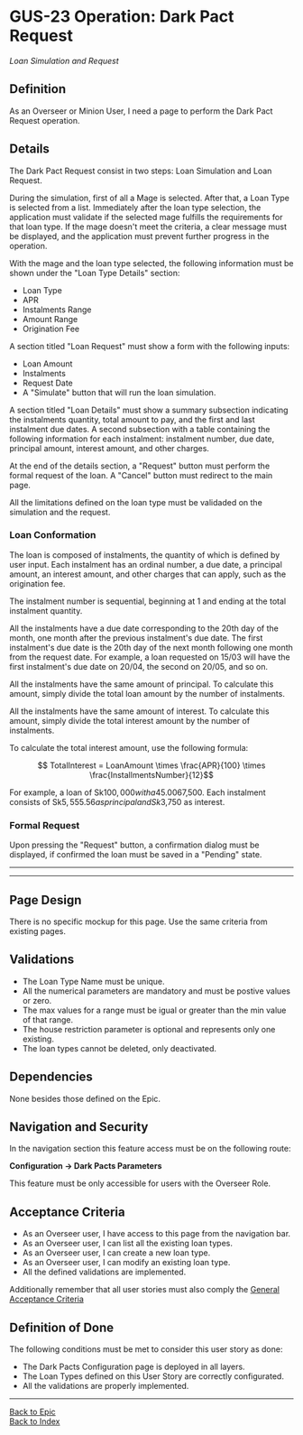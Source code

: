 # GUS-23 Operation: Dark Pact Request
_Loan Simulation and Request_

## Definition
As an Overseer or Minion User, I need a page to perform the Dark Pact Request operation.

## Details

The Dark Pact Request consist in two steps: Loan Simulation and Loan Request.

During the simulation, first of all a Mage is selected. After that, a Loan Type is selected from a list. Immediately after the loan type selection, the application must validate if the selected mage fulfills the requirements for that loan type. If the mage doesn't meet the criteria, a clear message must be displayed, and the application must prevent further progress in the operation.

With the mage and the loan type selected, the following information must be shown under the "Loan Type Details" section:
* Loan Type
* APR
* Instalments Range
* Amount Range
* Origination Fee

A section titled "Loan Request" must show a form with the following inputs:
* Loan Amount
* Instalments
* Request Date
* A "Simulate" button that will run the loan simulation.

A section titled "Loan Details" must show a summary subsection indicating the instalments quantity, total amount to pay, and the first and last instalment due dates. A second subsection with a table containing the following information for each instalment: instalment number, due date, principal amount, interest amount, and other charges.

At the end of the details section, a "Request" button must perform the formal request of the loan. A "Cancel" button must redirect to the main page.

All the limitations defined on the loan type must be validaded on the simulation and the request.

### Loan Conformation

The loan is composed of instalments, the quantity of which is defined by user input. Each instalment has an ordinal number, a due date, a principal amount, an interest amount, and other charges that can apply, such as the origination fee.

The instalment number is sequential, beginning at 1 and ending at the total instalment quantity.

All the instalments have a due date corresponding to the 20th day of the month, one month after the previous instalment's due date. The first instalment's due date is the 20th day of the next month following one month from the request date. For example, a loan requested on 15/03 will have the first instalment's due date on 20/04, the second on 20/05, and so on.

All the instalments have the same amount of principal. To calculate this amount, simply divide the total loan amount by the number of instalments.

All the instalments have the same amount of interest. To calculate this amount, simply divide the total interest amount by the number of instalments.

To calculate the total interest amount, use the following formula:

 $$ TotalInterest = LoanAmount \times \frac{APR}{100} \times \frac{InstallmentsNumber}{12}$$

For example, a loan of Sk$100,000 with a 45.00% APR and 18 instalments has a total interest of Sk$67,500. Each instalment consists of Sk$5,555.56 as principal and Sk$3,750 as interest.

### Formal Request

Upon pressing the "Request" button, a confirmation dialog must be displayed, if confirmed the loan must be saved in a "Pending" state.

---
---
##

## Page Design

There is no specific mockup for this page. Use the same criteria from existing pages.

## Validations
* The Loan Type Name must be unique.
* All the numerical parameters are mandatory and must be postive values or zero.
* The max values for a range must be igual or greater than the min value of that range.
* The house restriction parameter is optional and represents only one existing.
* The loan types cannot be deleted, only deactivated.

## Dependencies
None besides those defined on the Epic.

## Navigation and Security
In the navigation section this feature access must be on the following route:

**Configuration -> Dark Pacts Parameters**

This feature must be only accessible for users with the Overseer Role.

## Acceptance Criteria
* As an Overseer user, I have access to this page from the navigation bar.
* As an Overseer user, I can list all the existing loan types.
* As an Overseer user, I can create a new loan type.
* As an Overseer user, I can modify an existing loan type.
* All the defined validations are implemented.

Additionally remember that all user stories must also comply the [General Acceptance Criteria](../generalAcceptanceCriteria.md)

## Definition of Done
The following conditions must be met to consider this user story as done:
* The Dark Pacts Configuration page is deployed in all layers.
* The Loan Types defined on this User Story are correctly configurated.
* All the validations are properly implemented.

---
[Back to Epic](GEP-07-Dark-Pacts.md) <br>
[Back to Index](../../README.md)
